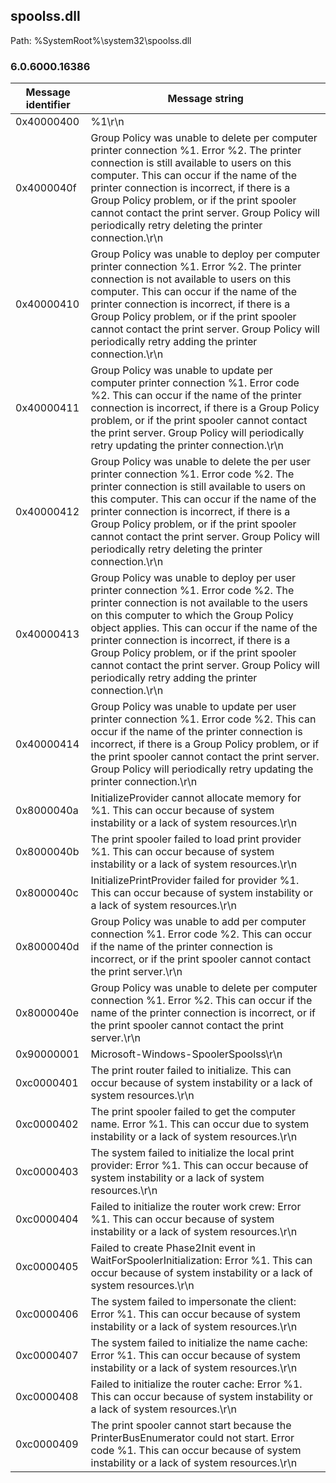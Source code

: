 ## spoolss.dll

Path: %SystemRoot%\system32\spoolss.dll

### 6.0.6000.16386

Message identifier | Message string
--- | ---
0x40000400 | %1\r\n
0x4000040f | Group Policy was unable to delete per computer printer connection %1. Error %2. The printer connection is still available to users on this computer. This can occur if the name of the printer connection is incorrect, if there is a Group Policy problem, or if the print spooler cannot contact the print server. Group Policy will periodically retry deleting the printer connection.\r\n
0x40000410 | Group Policy was unable to deploy per computer printer connection %1. Error %2. The printer connection is not available to users on this computer. This can occur if the name of the printer connection is incorrect, if there is a Group Policy problem, or if the print spooler cannot contact the print server. Group Policy will periodically retry adding the printer connection.\r\n
0x40000411 | Group Policy was unable to update per computer printer connection %1. Error code %2. This can occur if the name of the printer connection is incorrect, if there is a Group Policy problem, or if the print spooler cannot contact the print server. Group Policy will periodically retry updating the printer connection.\r\n
0x40000412 | Group Policy was unable to delete the per user printer connection %1. Error code %2. The printer connection is still available to users on this computer. This can occur if the name of the printer connection is incorrect, if there is a Group Policy problem, or if the print spooler cannot contact the print server. Group Policy will periodically retry deleting the printer connection.\r\n
0x40000413 | Group Policy was unable to deploy per user printer connection %1. Error code %2. The printer connection is not available to the users on this computer to which the Group Policy object applies. This can occur if the name of the printer connection is incorrect, if there is a Group Policy problem, or if the print spooler cannot contact the print server. Group Policy will periodically retry adding the printer connection.\r\n
0x40000414 | Group Policy was unable to update per user printer connection %1. Error code %2. This can occur if the name of the printer connection is incorrect, if there is a Group Policy problem, or if the print spooler cannot contact the print server. Group Policy will periodically retry updating the printer connection.\r\n
0x8000040a | InitializeProvider cannot allocate memory for %1. This can occur because of system instability or a lack of system resources.\r\n
0x8000040b | The print spooler failed to load print provider %1. This can occur because of system instability or a lack of system resources.\r\n
0x8000040c | InitializePrintProvider failed for provider %1. This can occur because of system instability or a lack of system resources.\r\n
0x8000040d | Group Policy was unable to add per computer connection %1. Error code %2. This can occur if the name of the printer connection is incorrect, or if the print spooler cannot contact the print server.\r\n
0x8000040e | Group Policy was unable to delete per computer connection %1. Error %2. This can occur if the name of the printer connection is incorrect, or if the print spooler cannot contact the print server.\r\n
0x90000001 | Microsoft-Windows-SpoolerSpoolss\r\n
0xc0000401 | The print router failed to initialize. This can occur because of system instability or a lack of system resources.\r\n
0xc0000402 | The print spooler failed to get the computer name. Error %1. This can occur due to system instability or a lack of system resources.\r\n
0xc0000403 | The system failed to initialize the local print provider: Error %1. This can occur because of system instability or a lack of system resources.\r\n
0xc0000404 | Failed to initialize the router work crew: Error %1. This can occur because of system instability or a lack of system resources.\r\n
0xc0000405 | Failed to create Phase2Init event in WaitForSpoolerInitialization: Error %1. This can occur because of system instability or a lack of system resources.\r\n
0xc0000406 | The system failed to impersonate the client: Error %1. This can occur because of system instability or a lack of system resources.\r\n
0xc0000407 | The system failed to initialize the name cache: Error %1. This can occur because of system instability or a lack of system resources.\r\n
0xc0000408 | Failed to initialize the router cache: Error %1. This can occur because of system instability or a lack of system resources.\r\n
0xc0000409 | The print spooler cannot start because the PrinterBusEnumerator could not start. Error code %1. This can occur because of system instability or a lack of system resources.\r\n
